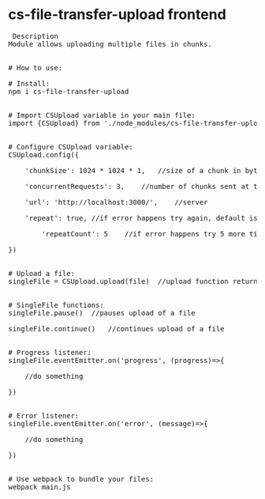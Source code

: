 # cs-file-transfer-upload frontend

<pre> Description
Module allows uploading multiple files in chunks.<br />

# How to use:

# Install:
npm i cs-file-transfer-upload<br />

# Import CSUpload variable in your main file:
import {CSUpload} from './node_modules/cs-file-transfer-upload/CSUpload'<br />

# Configure CSUpload variable:
CSUpload.config({<br />
	'chunkSize': 1024 * 1024 * 1,	//size of a chunk in bytes, default is 1024 * 1024 * 1<br />
	'concurrentRequests': 3,	//number of chunks sent at the same time (max value depends on browser), default is 1<br />
	'url': 'http://localhost:3000/',	//server<br />
	'repeat': true,	//if error happens try again, default is true<br />
    	'repeatCount': 5	//if error happens try 5 more times<br />
})<br />

# Upload a file:
singleFile = CSUpload.upload(file)	//upload function returns singleFile object, a file currently uploading, you can also add another argument, url that overrides the previously set url<br />

# SingleFile functions:
singleFile.pause()	//pauses upload of a file<br />
singleFile.continue()	//continues upload of a file<br />

# Progress listener:
singleFile.eventEmitter.on('progress', (progress)=>{<br />
	//do something<br />
})<br />

# Error listener:
singleFile.eventEmitter.on('error', (message)=>{<br />
	//do something<br />
})<br />

# Use webpack to bundle your files:
webpack main.js<br />
